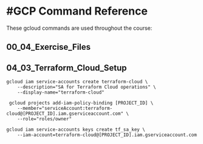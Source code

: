 #GCP Command Reference
=====================

These gcloud commands are used throughout the course:

## 00_04_Exercise_Files
 


## 04_03_Terraform_Cloud_Setup
```
gcloud iam service-accounts create terraform-cloud \
    --description="SA for Terraform Cloud operations" \
    --display-name="terraform-cloud"

 gcloud projects add-iam-policy-binding [PROJECT_ID] \
    --member="serviceAccount:terraform-cloud@[PROJECT_ID].iam.gserviceaccount.com" \
    --role="roles/owner"

gcloud iam service-accounts keys create tf_sa_key \
    --iam-account=terraform-cloud@[PROJECT_ID].iam.gserviceaccount.com
```